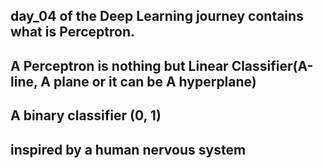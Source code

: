 ## day_04 of the Deep Learning journey contains what is Perceptron.
## A Perceptron is nothing but Linear Classifier(A-line, A plane or it can be A hyperplane)
## A binary classifier (0, 1)
## inspired by a human nervous system
